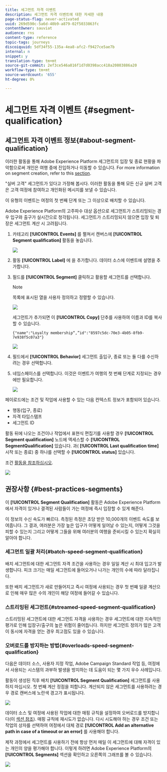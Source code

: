```yaml
---
title: 세그먼트 자격 이벤트
description: 세그먼트 자격 이벤트에 대한 자세한 내용
page-status-flag: never-activated
uuid: 269d590c-5a6d-40b9-a879-02f5033863fc
contentOwner: sauviat
audience: rns
content-type: reference
topic-tags: journeys
discoiquuid: 5df34f55-135a-4ea8-afc2-f9427ce5ae7b
internal: n
snippet: y
translation-type: tm+mt
source-git-commit: 2ef3ce546a816f1d7d0398acc418a20803886a20
workflow-type: tm+mt
source-wordcount: '655'
ht-degree: 0%

---
```



# 세그먼트 자격 이벤트 {#segment-qualification}

## 세그먼트 자격 이벤트 정보{#about-segment-qualification}

이러한 활동을 통해 Adobe Experience Platform 세그먼트의 입장 및 종료 현황을 파악함으로써 개인은 여행 중에 진입하거나 이동할 수 있습니다. For more information on segment creation, refer to this [section](../segment/about-segments.md).

&quot;실버 고객&quot; 세그먼트가 있다고 가정해 봅시다. 이러한 활동을 통해 모든 신규 실버 고객은 고객 여정에 참여하고 개인화된 메시지를 보낼 수 있습니다.

이 유형의 이벤트는 여정의 첫 번째 단계 또는 그 이상으로 배치할 수 있습니다.

Adobe Experience Platform의 고주파수 대상 옵션으로 세그먼트가 스트리밍되는 경우 입구와 출구가 실시간으로 청각됩니다. 세그먼트가 스트리밍되지 않으면 입장 및 퇴장은 세그먼트 계산 시 고려됩니다.

1. 카테고리 **[!UICONTROL Events]** 를 펼쳐서 캔버스에 **[!UICONTROL Segment qualification]** 활동을 놓습니다.

   ![](../assets/segment5.png)

1. 활동 **[!UICONTROL Label]** 에 을 추가합니다. 데이터 소스에 이벤트에 설명을 추가합니다.

1. 필드를 **[!UICONTROL Segment]** 클릭하고 활용할 세그먼트를 선택합니다.

   >[!NOTE]
   >
   >목록에 표시된 열을 사용자 정의하고 정렬할 수 있습니다.

   ![](../assets/segment6.png)

   세그먼트가 추가되면 이 **[!UICONTROL Copy]** 단추를 사용하여 이름과 ID를 복사할 수 있습니다.

   `{"name":"Loyalty membership“,”id":"8597c5dc-70e3-4b05-8fb9-7e938f5c07a3"}`

   ![](../assets/segment-copy.png)

1. 필드에서 **[!UICONTROL Behavior]** 세그먼트 출입구, 종료 또는 둘 다를 수신하려는 경우 선택합니다.

1. 네임스페이스를 선택합니다. 이것은 이벤트가 여행의 첫 번째 단계로 지정되는 경우에만 필요합니다.

   ![](../assets/segment7.png)

페이로드에는 조건 및 작업에 사용할 수 있는 다음 컨텍스트 정보가 포함되어 있습니다.

* 행동(입구, 종료)
* 자격 타임스탬프
* 세그먼트 ID

활동 뒤에 나오는 조건이나 작업에서 표현식 편집기를 사용할 경우 **[!UICONTROL Segment qualification]** 노드에 액세스할 수 **[!UICONTROL SegmentQualification]** 있습니다. 과( **[!UICONTROL Last qualification time]** 시작 또는 종료) 중 하나를 선택할 수 **[!UICONTROL status]** 있습니다.

조건 [활동을 참조하십시오](../building-journeys/condition-activity.md#about_condition).

![](../assets/segment8.png)

## 권장사항 {#best-practices-segments}

이 **[!UICONTROL Segment Qualification]** 활동은 Adobe Experience Platform에서 자격이 있거나 결격된 사람들이 가는 여정에 즉시 입장할 수 있게 해준다.

이 정보의 수신 속도가 빠르다. 측정된 측정은 초당 받은 10,000개의 이벤트 속도를 보여줍니다. 그 결과, 여러분은 가장 높은 입구가 어떻게 일어날 수 있는지, 어떻게 그것을 피할 수 있는지 그리고 어떻게 그들을 위해 여러분의 여행을 준비시킬 수 있는지 확실히 알아야 합니다.

### 세그먼트 일괄 처리{#batch-speed-segment-qualification}

배치 세그먼트에 대한 세그먼트 자격 조건을 사용하는 경우 일일 계산 시 최대 입고가 발생합니다. 피크 크기는 매일 세그먼트에 들어오거나 나가는 개인의 수에 따라 달라집니다.

또한 배치 세그먼트가 새로 만들어지고 즉시 여정에 사용되는 경우 첫 번째 일괄 계산으로 인해 매우 많은 수의 개인이 해당 여정에 들어갈 수 있습니다.

### 스트리밍된 세그먼트{#streamed-speed-segment-qualification}

스트리밍된 세그먼트에 대한 세그먼트 자격을 사용하는 경우 세그먼트에 대한 지속적인 평가로 인해 입장구/출구의 높은 위험이 줄어듭니다. 하지만 세그먼트 정의가 많은 고객이 동시에 자격을 얻는 경우 최고점도 있을 수 있습니다.

### 오버로드를 방지하는 방법{#overloads-speed-segment-qualification}

다음은 데이터 소스, 사용자 지정 작업, Adobe Campaign Standard 작업 등, 여정에서 사용되는 시스템의 과부하 발생을 방지하는 데 도움이 되는 몇 가지 우수 사례입니다.

활동이 생성된 직후 배치 **[!UICONTROL Segment Qualification]** 세그먼트를 사용하지 마십시오. 첫 번째 계산 정점을 피합니다. 계산되지 않은 세그먼트를 사용하려는 경우 경로 캔버스에 노란색 경고가 표시됩니다.

![](../assets/segment-error.png)

데이터 소스 및 여정에 사용된 작업에 대한 매핑 규칙을 설정하여 오버로드를 방지합니다(이 [섹션 참조](../api/capping.md)). 매핑 규칙에 재시도가 없습니다. 다시 시도해야 하는 경우 조건 또는 작업의 상자를 선택하여 여정에서 대체 경로 **[!UICONTROL Add an alternative path in case of a timeout or an error]** 를 사용해야 합니다.

제작 과정에서 세그먼트를 사용하기 전에 항상 먼저 매일 이 세그먼트에 대해 자격이 있는 개인의 양을 평가해야 합니다. 이렇게 하려면 Adobe Experience Platform의 **[!UICONTROL Segments]** 섹션을 확인하고 오른쪽의 그래프를 볼 수 있습니다.

![](../assets/segment-overload.png)
